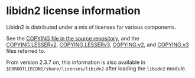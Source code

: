# libidn2 license information

Libidn2 is distributed under a mix of licenses for various components.

See the
[COPYING file in the source repository](https://git.savannah.gnu.org/cgit/libidn.git/tree/COPYING),
and the
[COPYING.LESSERv2](https://git.savannah.gnu.org/cgit/libidn.git/tree/COPYING.LESSERv2),
[COPYING.LESSERv3](https://git.savannah.gnu.org/cgit/libidn.git/tree/COPYING.LESSERv3),
[COPYING.v2](https://git.savannah.gnu.org/cgit/libidn.git/tree/COPYINGv2), and
[COPYING.v3](https://git.savannah.gnu.org/cgit/libidn.git/tree/COPYINGv3)
files referred to.

From version 2.3.7 on, this information is also available in 
`$EBROOTLIBIDN2/share/licenses/libidn2` after loading the `libidn2` module.
